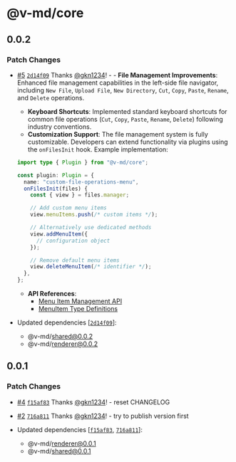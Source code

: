 # @v-md/core

## 0.0.2

### Patch Changes

- [#5](https://github.com/v-md/v-md/pull/5) [`2d14f09`](https://github.com/v-md/v-md/commit/2d14f09f14e9d1bd14f4a40e1b11a7beb6e4eca6) Thanks [@gkn1234](https://github.com/gkn1234)! - - **File Management Improvements**: Enhanced file management capabilities in the left-side file navigator, including `New File`, `Upload File`, `New Directory`, `Cut`, `Copy`, `Paste`, `Rename`, and `Delete` operations.

  - **Keyboard Shortcuts**: Implemented standard keyboard shortcuts for common file operations (`Cut`, `Copy`, `Paste`, `Rename`, `Delete`) following industry conventions.
  - **Customization Support**: The file management system is fully customizable. Developers can extend functionality via plugins using the `onFilesInit` hook. Example implementation:

  ```ts
  import type { Plugin } from "@v-md/core";

  const plugin: Plugin = {
    name: "custom-file-operations-menu",
    onFilesInit(files) {
      const { view } = files.manager;

      // Add custom menu items
      view.menuItems.push(/* custom items */);

      // Alternatively use dedicated methods
      view.addMenuItem({
        // configuration object
      });

      // Remove default menu items
      view.deleteMenuItem(/* identifier */);
    },
  };
  ```

  - **API References**:
    - [Menu Item Management API](/libs/core/src/modules/file/manager-view.ts)
    - [MenuItem Type Definitions](/libs/core/src/modules/file/file-view.types.ts)

- Updated dependencies [[`2d14f09`](https://github.com/v-md/v-md/commit/2d14f09f14e9d1bd14f4a40e1b11a7beb6e4eca6)]:
  - @v-md/shared@0.0.2
  - @v-md/renderer@0.0.2

## 0.0.1

### Patch Changes

- [#4](https://github.com/v-md/v-md/pull/4) [`f15af83`](https://github.com/v-md/v-md/commit/f15af83da041f6eb5eb100c63e6d8de93fd70776) Thanks [@gkn1234](https://github.com/gkn1234)! - reset CHANGELOG

- [#2](https://github.com/v-md/v-md/pull/2) [`716a811`](https://github.com/v-md/v-md/commit/716a8114a4559a475ac2fe24133a5b71f4bcff8f) Thanks [@gkn1234](https://github.com/gkn1234)! - try to publish version first

- Updated dependencies [[`f15af83`](https://github.com/v-md/v-md/commit/f15af83da041f6eb5eb100c63e6d8de93fd70776), [`716a811`](https://github.com/v-md/v-md/commit/716a8114a4559a475ac2fe24133a5b71f4bcff8f)]:
  - @v-md/renderer@0.0.1
  - @v-md/shared@0.0.1
